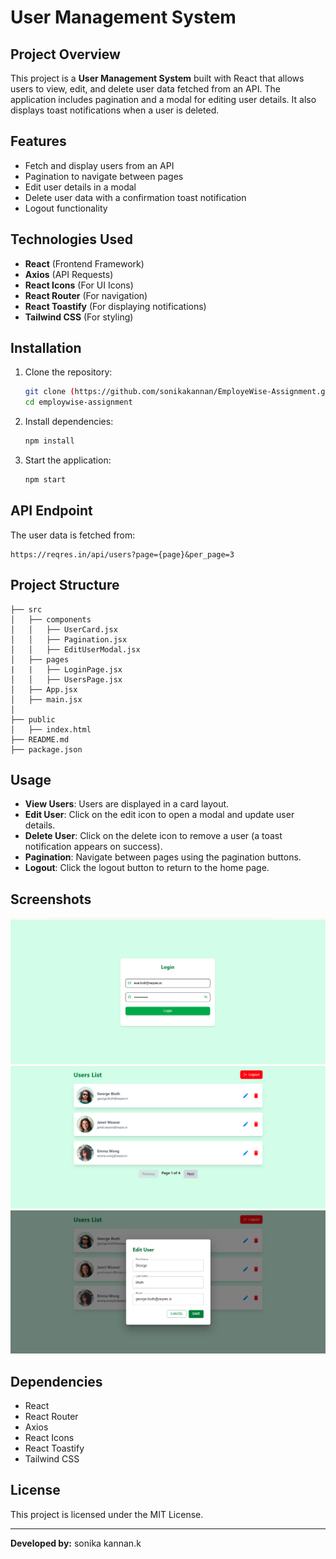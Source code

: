 # User Management System

## Project Overview
This project is a **User Management System** built with React that allows users to view, edit, and delete user data fetched from an API. The application includes pagination and a modal for editing user details. It also displays toast notifications when a user is deleted.

## Features
- Fetch and display users from an API
- Pagination to navigate between pages
- Edit user details in a modal
- Delete user data with a confirmation toast notification
- Logout functionality

## Technologies Used
- **React** (Frontend Framework)
- **Axios** (API Requests)
- **React Icons** (For UI Icons)
- **React Router** (For navigation)
- **React Toastify** (For displaying notifications)
- **Tailwind CSS** (For styling)

## Installation
1. Clone the repository:
   ```sh
   git clone (https://github.com/sonikakannan/EmployeWise-Assignment.git)
   cd employwise-assignment
   ```
2. Install dependencies:
   ```sh
   npm install
   ```
3. Start the application:
   ```sh
   npm start
   ```

## API Endpoint
The user data is fetched from:
```
https://reqres.in/api/users?page={page}&per_page=3
```

## Project Structure
```
├── src
│   ├── components
│   │   ├── UserCard.jsx
│   │   ├── Pagination.jsx
│   │   ├── EditUserModal.jsx
│   ├── pages
|   |   ├── LoginPage.jsx
│   │   ├── UsersPage.jsx
│   ├── App.jsx
│   ├── main.jsx
│
├── public
│   ├── index.html
├── README.md
├── package.json
```

## Usage
- **View Users**: Users are displayed in a card layout.
- **Edit User**: Click on the edit icon to open a modal and update user details.
- **Delete User**: Click on the delete icon to remove a user (a toast notification appears on success).
- **Pagination**: Navigate between pages using the pagination buttons.
- **Logout**: Click the logout button to return to the home page.

## Screenshots
![Login Screenshot](public/employeWise-screenshot-1.png)
![User List Screenshot](public/employeWise-screenshot-2.png)
![Edit Modal Screenshot](public/employeWise-screenshot-3.png)

## Dependencies
- React
- React Router
- Axios
- React Icons
- React Toastify
- Tailwind CSS

## License
This project is licensed under the MIT License.

---
**Developed by:** sonika kannan.k

